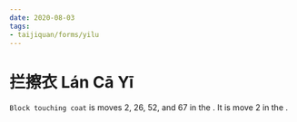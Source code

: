 ```yaml
---
date: 2020-08-03
tags:
- taijiquan/forms/yilu
---
```


# 拦擦衣 Lán Cā Yī

`Block touching coat` is moves 2, 26, 52, and 67 in the <yilu>. It is move 2 in the <erlu>.
